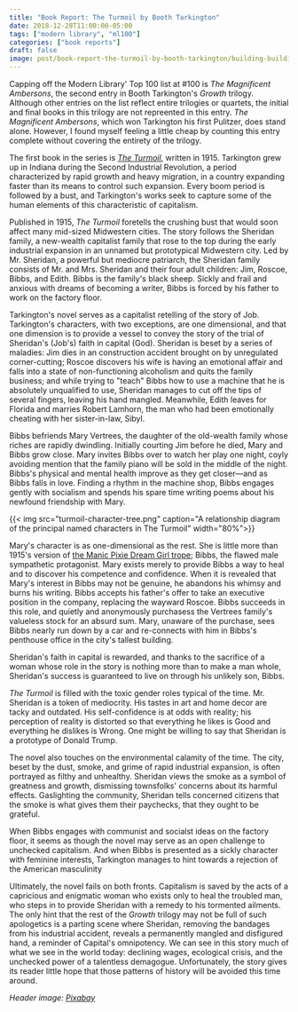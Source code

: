 ```yaml
---
title: "Book Report: The Turmoil by Booth Tarkington"
date: 2018-12-28T11:00:00-05:00
tags: ["modern library", "ml100"]
categories: ["book reports"]
draft: false
image: post/book-report-the-turmoil-by-booth-tarkington/building-buildings-closed-273280.jpg
---
```


Capping off the Modern Library' Top 100 list at #100 is _The Magnificent Ambersons_, the second entry in Booth Tarkington's _Growth_ trilogy. Although other entries on the list reflect entire trilogies or quartets, the initial and final books in this trilogy are not repreented in this entry. _The Magnificent Ambersons_, which won Tarkington his first Pulitzer, does stand alone. However, I found myself feeling a little cheap by counting this entry complete without covering the entirety of the trilogy.

<!--more-->

The first book in the series is [_The Turmoil_](https://www.goodreads.com/book/show/2451408.The_Turmoil), written in 1915. Tarkington grew up in Indiana during the Second Industrial Revolution, a period characterized by rapid growth and heavy migration, in a country expanding faster than its means to control such expansion. Every boom period is followed by a bust, and Tarkington's works seek to capture some of the human elements of this characteristic of capitalism.

Published in 1915, _The Turmoil_ foretells the crushing bust that would soon affect many mid-sized Midwestern cities. The story follows the Sheridan family, a new-wealth capitalist family that rose to the top during the early industrial expansion in an unnamed but prototypical Midwestern city. Led by Mr. Sheridan, a powerful but mediocre patriarch, the Sheridan family consists of Mr. and Mrs. Sheridan and their four adult children: Jim, Roscoe, Bibbs, and Edith. Bibbs is the family's black sheep. Sickly and frail and anxious with dreams of becoming a writer, Bibbs is forced by his father to work on the factory floor.

Tarkington's novel serves as a capitalist retelling of the story of Job. Tarkington's characters, with two exceptions, are one dimensional, and that one dimension is to provide a vessel to convey the story of the trial of Sheridan's (Job's) faith in capital (God). Sheridan is beset by a series of maladies: Jim dies in an construction accident brought on by unregulated corner-cutting; Roscoe discovers his wife is having an emotional affair and falls into a state of non-functioning alcoholism and quits the family business; and while trying to "teach" Bibbs how to use a machine that he is absolutely unqualified to use, Sheridan manages to cut off the tips of several fingers, leaving his hand mangled. Meanwhile, Edith leaves for Florida and marries Robert Lamhorn, the man who had been emotionally cheating with her sister-in-law, Sibyl.

Bibbs befriends Mary Vertrees, the daughter of the old-wealth family whose riches are rapidly dwindling. Initially courting Jim before he died, Mary and Bibbs grow close. Mary invites Bibbs over to watch her play one night, coyly avoiding mention that the family piano will be sold in the middle of the night. Bibbs's physical and mental health improve as they get closer—and as Bibbs falls in love. Finding a rhythm in the machine shop, Bibbs engages gently with socialism and spends his spare time writing poems about his newfound friendship with Mary.

{{< img src="turmoil-character-tree.png" caption="A relationship diagram of the principal named characters in The Turmoil" width="80%">}}

Mary's character is as one-dimensional as the rest. She is little more than 1915's version of [the Manic Pixie Dream Girl trope](https://tvtropes.org/pmwiki/pmwiki.php/Main/ManicPixieDreamGirl); Bibbs, the flawed male sympathetic protagonist. Mary exists merely to provide Bibbs a way to heal and to discover his competence and confidence. When it is revealed that Mary's interest in Bibbs may not be genuine, he abandons his whimsy and burns his writing. Bibbs accepts his father's offer to take an executive position in the company, replacing the wayward Roscoe. Bibbs succeeds in this role, and quietly and anonymously purchasess the Vertrees family's valueless stock for an absurd sum. Mary, unaware of the purchase, sees Bibbs nearly run down by a car and re-connects with him in Bibbs's penthouse office in the city's tallest building.

Sheridan's faith in capital is rewarded, and thanks to the sacrifice of a woman whose role in the story is nothing more than to make a man whole, Sheridan's success is guaranteed to live on through his unlikely son, Bibbs.

_The Turmoil_ is filled with the toxic gender roles typical of the time. Mr. Sheridan is a token of mediocrity. His tastes in art and home decor are tacky and outdated. His self-confidence is at odds with reality; his perception of reality is distorted so that everything he likes is Good and everything he dislikes is Wrong. One might be willing to say that Sheridan is a prototype of Donald Trump.

The novel also touches on the environmental calamity of the time. The city, beset by the dust, smoke, and grime of rapid industrial expansion, is often portrayed as filthy and unhealthy. Sheridan views the smoke as a symbol of greatness and growth, dismissing townsfolks' concerns about its harmful effects. Gaslighting the community, Sheridan tells concerned citizens that the smoke is what gives them their paychecks, that they ought to be grateful.

When Bibbs engages with communist and socialst ideas on the factory floor, it seems as though the novel may serve as an open challenge to unchecked capitalism. And when Bibbs is presented as a sickly character with feminine interests, Tarkington manages to hint towards a rejection of the American masculinity

Ultimately, the novel fails on both fronts. Capitalism is saved by the acts of a capricious and enigmatic woman who exists only to heal the troubled man, who steps in to provide Sheridan with a remedy to his tormented ailments. The only hint that the rest of the _Growth_ trilogy may not be full of such apologetics is a parting scene where Sheridan, removing the bandages from his industrial accident, reveals a permanently mangled and disfigured hand, a reminder of Capital's omnipotency. We can see in this story much of what we see in the world today: declining wages, ecological crisis, and the unchecked power of a talentless demagogue. Unfortunately, the story gives its reader little hope that those patterns of history will be avoided this time around.

_Header image: [Pixabay](https://www.pexels.com/photo/building-buildings-closed-clouds-273280/)_